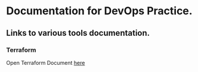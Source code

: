 # Documentation for DevOps Practice.

## Links to various tools documentation.

### Terraform
Open Terraform Document [here](https://github.com/pravintemghare/documentation/tree/master/Terraform)